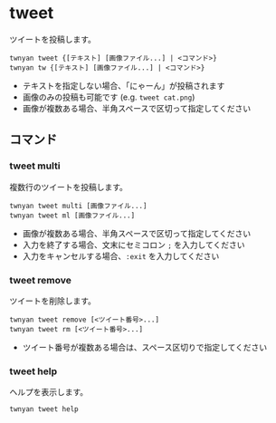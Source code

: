 # tweet

ツイートを投稿します。

```
twnyan tweet {[テキスト] [画像ファイル...] | <コマンド>}
twnyan tw {[テキスト] [画像ファイル...] | <コマンド>}
```

- テキストを指定しない場合、「にゃーん」が投稿されます
- 画像のみの投稿も可能です (e.g. `tweet cat.png`)
- 画像が複数ある場合、半角スペースで区切って指定してください

## コマンド

### tweet multi

複数行のツイートを投稿します。

```
twnyan tweet multi [画像ファイル...]
twnyan tweet ml [画像ファイル...]
```

- 画像が複数ある場合、半角スペースで区切って指定してください
- 入力を終了する場合、文末にセミコロン `;` を入力してください
- 入力をキャンセルする場合、`:exit` を入力してください

### tweet remove

ツイートを削除します。

```
twnyan tweet remove [<ツイート番号>...]
twnyan tweet rm [<ツイート番号>...]
```

- ツイート番号が複数ある場合は、スペース区切りで指定してください

### tweet help

ヘルプを表示します。

```
twnyan tweet help
```

